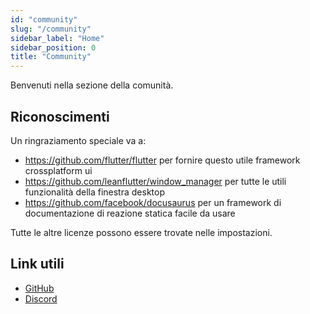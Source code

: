 ```yaml
---
id: "community"
slug: "/community"
sidebar_label: "Home"
sidebar_position: 0
title: "Community"
---
```


Benvenuti nella sezione della comunità.

## Riconoscimenti

Un ringraziamento speciale va a:

* <https://github.com/flutter/flutter> per fornire questo utile framework crossplatform ui
* <https://github.com/leanflutter/window_manager> per tutte le utili funzionalità della finestra desktop
* <https://github.com/facebook/docusaurus> per un framework di documentazione di reazione statica facile da usare

Tutte le altre licenze possono essere trovate nelle impostazioni.

## Link utili

* [GitHub](https://github.com/LinwoodCloud/Butterfly)
* [Discord](https://go.linwood.dev/discord)
